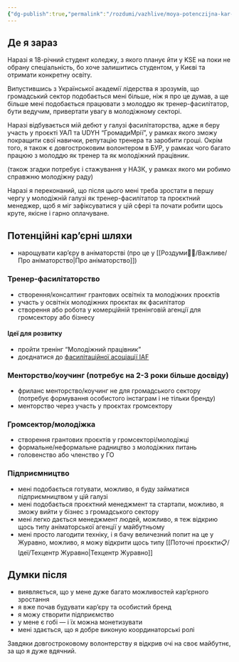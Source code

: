 ```yaml
---
{"dg-publish":true,"permalink":"/rozdumi/vazhlive/moya-potenczijna-kar-yera/"}
---
```


## Де я зараз
Наразі я 18-річний студент коледжу, з якого планує йти у KSE на поки не обрану спеціальність, бо хоче залишитись студентом, у Києві та отримати конкретну освіту.

Випустившись з Української академії лідерства я зрозумів, що громадський сектор подобається мені більше, ніж я про це думав, а ще більше мені подобається працювати з молоддю як тренер-фасилітатор, бути ведучим, привертати увагу в молодіжному секторі.

Наразі відбувається мій дебют у галузі фасилітаторства, адже я беру участь у проєкті УАЛ та UDYH “ГромадиМрії”, у рамках якого зможу покращити свої навички, репутацію тренера та заробити гроші. Окрім того, я також є довгостроковим волонтером в БУР, у рамках чого багато працюю з молоддю як тренер та як молодіжний працівник.

(також згадки потребує і стажування у НАЗК, у рамках якого ми робимо справжню молодіжну раду)

Наразі я переконаний, що після цього мені треба зростати в першу чергу у молодіжній галузі як тренер-фасилітатор та проєктний менеджер, щоб я міг зафіксуватися у цій сфері та почати робити щось круте, якісне і гарно оплачуване.
## Потенційні кар’єрні шляхи
- нарощувати кар’єру в аніматорстві (про це у [[Роздуми🧘‍♀️/Важливе/Про аніматорство\|Про аніматорство]])
### Тренер-фасилітаторство
- створення/консалтинг грантових освітніх та молодіжних проєктів
- участь у освітніх молодіжних проєктах як фасилітатор
- створення або робота у комерційній тренінговій агенції для громсектору або бізнесу
#### Ідеї для розвитку
- пройти тренінг “Молодіжний працівник”
- доєднатися до [фасилітаційної асоціації IAF](https://www.iaf-world.org/site/)
### Менторство/коучинг (потребує на 2-3 роки більше досвіду)
- фриланс менторство/коучинг не для громадського сектору (потребує формування особистого інстаграм і не тільки бренду)
- менторство через участь у проєктах громсектору
### Громсектор/молодіжка
- створення грантових проєктів у громсекторі/молодіжці
- формальне/неформальне радництво з молодіжних питань
- головенство або членство у ГО
### Підприємництво
- мені подобається готувати, можливо, я буду займатися підприємництвом у цій галузі
- мені подобається проєктний менеджмент та стартапи, можливо, я зможу вийти у бізнес з громадського сектору
- мені легко дається менеджмент людей, можливо, я теж відкрию щось типу аніматорської агенції у майбутньому
- мені просто лагодити техніку, і я бачу величезний попит на це у Журавно, можливо, я можу відкрити щось типу [[Поточні проєкти📋/Ідеї/Техцентр Журавно\|Техцентр Журавно]]
## Думки після
- виявляється, що у мене дуже багато можливостей кар’єрного зростання
- я вже почав будувати кар’єру та особистий бренд
- я можу створити підприємство
- у мене є гобі — і їх можна монетизувати
- мені здається, що я добре виконую координаторські ролі

Завдяки довгостроковому волонтерству я відкрив очі на своє майбутнє, за що я дуже вдячний.
